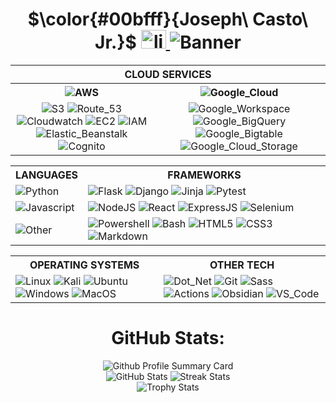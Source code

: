 <html>

<body>
    <div>
        <div>
            <h1 align="center">
               $\color{#00bfff}{Joseph\ Casto\ Jr.}$
                <span id="linkedin_logo">
                    <a href="https://linkedin.com/in/joseph-casto-jr/" target="blank"><img src="https://raw.githubusercontent.com/rahuldkjain/github-profile-readme-generator/master/src/images/icons/Social/linked-in-alt.svg" alt="linkedin" height="30" width="40"/>
                    </a>
                    <img alt="Banner" src="https://readme-typing-svg.demolab.com/?lines=Full-stack%20development;Cybersecurity;Network%20Engineering;20%2B%20years%20of%20technology%20experience;Always%20building%20&font=Merriweather%20Sans%20Code&center=true&width=640&height=45&color=yellow&vCenter=false&pause=1000&size=30"/>
                </span>
            </h1>
        </div>
    </div>
    <div>
        <table>
            <tr>
                <th id="cloud_services" colspan="2">
                    CLOUD SERVICES
                </th>
            </tr>
            <tr>
                <th>
                    <img alt="AWS" src="https://img.shields.io/badge/-Amazon%20Web%20Services-232f3e?style=flat-square&logo=amazon-web-services&logoColor=FF9900"/>
                </th>
                <th>
                    <img alt="Google_Cloud" src="https://img.shields.io/badge/-Google_Cloud_Platform-4285F4?style=flat-square&logo=google-cloud&logoColor=FF7143"/>
                </th>
            </tr>
            <tr>
                <td align="center">
                    <img alt="S3" src="https://img.shields.io/badge/-Amazon%20S3-232f3e?style=flat-square&logo=amazon-s3&logoColor=FF9900"/>
                    <img alt="Route_53" src="https://img.shields.io/badge/-Route%2053-232f3e?style=flat-square&logo=amazon-route-53&logoColor=FF9900"/>
                    <img alt="Cloudwatch" src="https://img.shields.io/badge/-Cloudwatch-232f3e?style=flat-square&logo=amazon-cloudwatch&logoColor=FF9900"/>
                    <img alt="EC2" src="https://img.shields.io/badge/-Amazon%20EC2-232f3e?style=flat-square&logo=amazon-ec2&logoColor=FF9900"/>
                    <img alt="IAM" src="https://img.shields.io/badge/-Amazon%20IAM-232f3e?style=flat-square&logo=amazoniam&logoColor=FF9900"/>
                    <img alt="Elastic_Beanstalk" src="https://img.shields.io/badge/-Elastic%20Beanstalk-232f3e?style=flat-square&logo=amazonsimpleemailservice&logoColor=FF9900"/>
                    <img alt="Cognito" src="https://img.shields.io/badge/-Cognito-232f3e?style=flat-square&logo=amazoncognito&logoColor=FF9900"/>
                </td>
                <td align="center">
                    <img alt="Google_Workspace" src="https://img.shields.io/badge/-Google%20WorkSpace-4285F4?style=flat-square&logo=google&logoColor=FF7143"/>
                    <img alt="Google_BigQuery" src="https://img.shields.io/badge/-Google%20BigQuery-4285F4?style=flat-square&logo=googlebigquery&logoColor=FF7143"/>
                    <img alt="Google_Bigtable" src="https://img.shields.io/badge/-Google%20Big%20Table-4285F4?style=flat-square&logo=googlebigtable&logoColor=FF7143"/>
                    <img alt="Google_Cloud_Storage" src="https://img.shields.io/badge/-Google%20Cloud%20Storage-4285F4?style=flat-square&logo=googlecloudstorage&logoColor=FF7143"/>
                </td>
            </tr>
        </table>
    </div>
    <div>
        <table align="center">
            <tr>
                <th>
                    LANGUAGES
                </th>
                <th>
                    FRAMEWORKS
                </th>
            </tr>
            <tr>
                <td>
                    <img alt="Python" src="https://img.shields.io/badge/-Python-4584b6?style=flat-square&logo=python&logoColor=ffde57"/>
                </td>
                <td>
                    <img alt="Flask" src="https://img.shields.io/badge/-Flask-ffffff?style=flat-square&logo=flask&logoColor=black"/>
                    <img alt="Django" src="https://img.shields.io/badge/Django-092E20?style=flat-square&logo=django&logoColor=green"/>
                    <img alt="Jinja" src="https://img.shields.io/badge/-Jinja-ffffff?style=flat-square&logo=jinja&logoColor=red"/>
                    <img alt="Pytest" src="https://img.shields.io/badge/-Pytest-646464?style=flat-square&logo=pytest&logoColor=4584b6"/>
                </td>
            </tr>
            <tr>
            </tr>
            <tr>
                <td>
                    <img alt="Javascript" src="https://img.shields.io/badge/-Javascript-000000?style=flat-square&logo=javascript&logoColor=yellow"/>
                </td>
                <td>
                    <img alt="NodeJS" src="https://img.shields.io/badge/Node%20js-215732?style=flat-square&logo=nodedotjs&logoColor=white"/>
                    <img alt="React" src="https://img.shields.io/badge/React-20232A?style=flat-square&logo=react&logoColor=61DAFB"/>
                    <img alt="ExpressJS" src="https://img.shields.io/badge/Express%20JS-000000?style=flat-square&logo=express&logoColor=white"/>
                    <img alt="Selenium" src="https://img.shields.io/badge/Selenium-43B02A?style=flat-square&logo=Selenium&logoColor=white"/>
                </td>
                </td>
            </tr>
                <tr>
                <td>
                    <img alt="Other" src="https://img.shields.io/badge/-Other-f65314?style=flat-square&logo=git&logoColor=00a1f1"/>
                </td>
                <td>
                    <img alt="Powershell" src="https://img.shields.io/badge/-Powershell-0037DA?style=flat-square&logo=zsh&logoColor=4285F4"/>
                    <img alt="Bash" src="https://img.shields.io/badge/-Bash-000000?style=flat-square&logo=zsh&logoColor=white"/>
                    <img alt="HTML5" src="https://img.shields.io/badge/-HTML5-ffffff?style=flat-square&logo=html5&logoColor=orange"/>
                    <img alt="CSS3" src="https://img.shields.io/badge/-CSS3-ffffff?style=flat-square&logo=css3&logoColor=blue"/>
                    <img alt="Markdown" src="https://img.shields.io/badge/-Markdown-1a73e8?style=flat-square&logo=markdown&logoColor=00a1f1"/>
                </td>
            </tr>
        </table>
    </div>
    <div>
        <table>
            <tr>
                <th>
                    OPERATING SYSTEMS
                </th>
                <th>
                    OTHER TECH
                </th>
            </tr>
            <tr>
                <td id="os">
                    <img alt="Linux" src="https://img.shields.io/badge/-Linux-ffcc33?style=flat-square&logo=linux&logoColor=000000"/>
                    <img alt="Kali" src="https://img.shields.io/badge/-Kali%20Linux-06051F?style=flat-square&logo=kalilinux&logoColor=white"/>
                    <img alt="Ubuntu" src="https://img.shields.io/badge/-Ubuntu-E95420?style=flat-square&logo=ubuntu&logoColor=06051F"/>
                    <img alt="Windows" src="https://img.shields.io/badge/-Windows-00a1f1?style=flat-square&logo=&logoColor=E95420"/>
                    <img alt="MacOS" src="https://img.shields.io/badge/-MacOS-ffffff?style=flat-square&logo=apple&logoColor=black"/>
                </td>
                <td id="other-tech">
                        <img alt="Dot_Net" src="https://img.shields.io/badge/.NET-512BD4?style=flat-square&logo=dotnet&logoColor=white"/>
                        <img alt="Git" src="https://img.shields.io/badge/-Git-F05032?style=flat-square&logo=git&logoColor=white"/>
                        <img alt="Sass" src="https://img.shields.io/badge/Sass-CC6699?style=flat-square&logo=sass&logoColor=white"/>
                        <img alt="Actions" src="https://img.shields.io/badge/Github%20Actions-282a2e?flat-square&logo=githubactions&logoColor=367cf"/>
                        <img alt="Obsidian" src="https://img.shields.io/badge/-Obsidian-7C3AED?style=flat-square&logo=obsidian&logoColor=white"/>
                        <img alt="VS_Code" src="https://img.shields.io/badge/-VS%20Code-0078d7?style=flat-square&logo=code&logoColor=white"/>
                    </td>
            </tr>
        </table>
    </div>
    <div align="center">
        <h1>GitHub Stats:</h1>
            <div>
                <img alt="Github Profile Summary Card" src="https://github-profile-summary-cards.vercel.app/api/cards/profile-details?username=casto-tech"/>
            </div>
            <div>
                <img alt="GitHub Stats" src="https://github-readme-stats-git-masterrstaa-rickstaa.vercel.app/api?username=casto-tech"/>
                <img alt="Streak Stats" src="https://github-readme-streak-stats.herokuapp.com/?user=casto-tech"/>
            </div>
            <div></div>
            <div align="center">
                <img alt="Trophy Stats" src="https://github-profile-trophy.vercel.app/?username=casto-tech&rank=SSS,SS,S,AAA,AA,A,B,C,SECRET"/>
            </div>
    </div>
